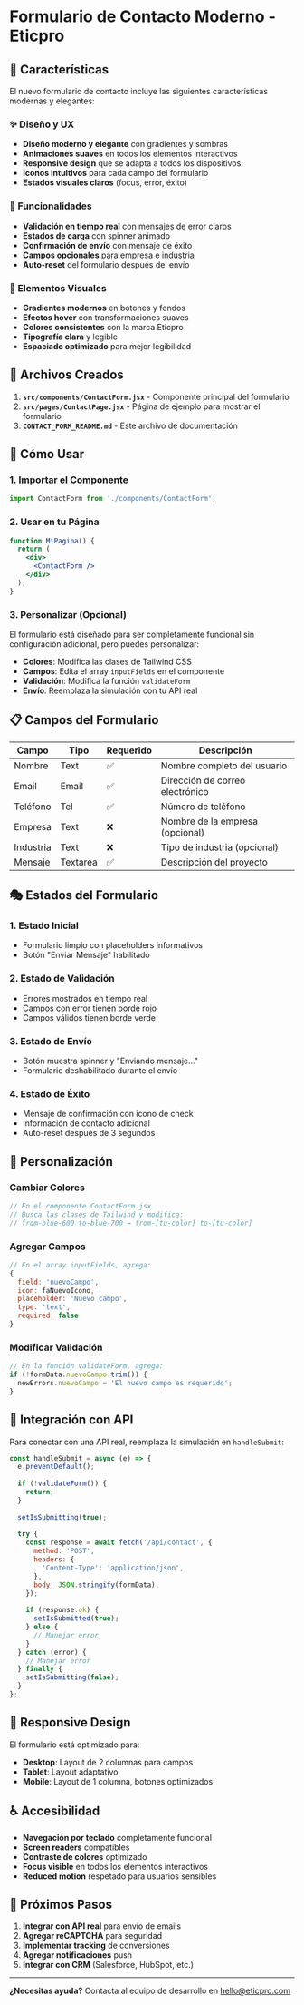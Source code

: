 # Formulario de Contacto Moderno - Eticpro

## 🎯 Características

El nuevo formulario de contacto incluye las siguientes características modernas y elegantes:

### ✨ Diseño y UX
- **Diseño moderno y elegante** con gradientes y sombras
- **Animaciones suaves** en todos los elementos interactivos
- **Responsive design** que se adapta a todos los dispositivos
- **Iconos intuitivos** para cada campo del formulario
- **Estados visuales claros** (focus, error, éxito)

### 🔧 Funcionalidades
- **Validación en tiempo real** con mensajes de error claros
- **Estados de carga** con spinner animado
- **Confirmación de envío** con mensaje de éxito
- **Campos opcionales** para empresa e industria
- **Auto-reset** del formulario después del envío

### 🎨 Elementos Visuales
- **Gradientes modernos** en botones y fondos
- **Efectos hover** con transformaciones suaves
- **Colores consistentes** con la marca Eticpro
- **Tipografía clara** y legible
- **Espaciado optimizado** para mejor legibilidad

## 📁 Archivos Creados

1. **`src/components/ContactForm.jsx`** - Componente principal del formulario
2. **`src/pages/ContactPage.jsx`** - Página de ejemplo para mostrar el formulario
3. **`CONTACT_FORM_README.md`** - Este archivo de documentación

## 🚀 Cómo Usar

### 1. Importar el Componente
```jsx
import ContactForm from './components/ContactForm';
```

### 2. Usar en tu Página
```jsx
function MiPagina() {
  return (
    <div>
      <ContactForm />
    </div>
  );
}
```

### 3. Personalizar (Opcional)
El formulario está diseñado para ser completamente funcional sin configuración adicional, pero puedes personalizar:

- **Colores**: Modifica las clases de Tailwind CSS
- **Campos**: Edita el array `inputFields` en el componente
- **Validación**: Modifica la función `validateForm`
- **Envío**: Reemplaza la simulación con tu API real

## 📋 Campos del Formulario

| Campo | Tipo | Requerido | Descripción |
|-------|------|-----------|-------------|
| Nombre | Text | ✅ | Nombre completo del usuario |
| Email | Email | ✅ | Dirección de correo electrónico |
| Teléfono | Tel | ✅ | Número de teléfono |
| Empresa | Text | ❌ | Nombre de la empresa (opcional) |
| Industria | Text | ❌ | Tipo de industria (opcional) |
| Mensaje | Textarea | ✅ | Descripción del proyecto |

## 🎭 Estados del Formulario

### 1. **Estado Inicial**
- Formulario limpio con placeholders informativos
- Botón "Enviar Mensaje" habilitado

### 2. **Estado de Validación**
- Errores mostrados en tiempo real
- Campos con error tienen borde rojo
- Campos válidos tienen borde verde

### 3. **Estado de Envío**
- Botón muestra spinner y "Enviando mensaje..."
- Formulario deshabilitado durante el envío

### 4. **Estado de Éxito**
- Mensaje de confirmación con icono de check
- Información de contacto adicional
- Auto-reset después de 3 segundos

## 🎨 Personalización

### Cambiar Colores
```jsx
// En el componente ContactForm.jsx
// Busca las clases de Tailwind y modifica:
// from-blue-600 to-blue-700 → from-[tu-color] to-[tu-color]
```

### Agregar Campos
```jsx
// En el array inputFields, agrega:
{
  field: 'nuevoCampo',
  icon: faNuevoIcono,
  placeholder: 'Nuevo campo',
  type: 'text',
  required: false
}
```

### Modificar Validación
```jsx
// En la función validateForm, agrega:
if (!formData.nuevoCampo.trim()) {
  newErrors.nuevoCampo = 'El nuevo campo es requerido';
}
```

## 🔗 Integración con API

Para conectar con una API real, reemplaza la simulación en `handleSubmit`:

```jsx
const handleSubmit = async (e) => {
  e.preventDefault();
  
  if (!validateForm()) {
    return;
  }
  
  setIsSubmitting(true);
  
  try {
    const response = await fetch('/api/contact', {
      method: 'POST',
      headers: {
        'Content-Type': 'application/json',
      },
      body: JSON.stringify(formData),
    });
    
    if (response.ok) {
      setIsSubmitted(true);
    } else {
      // Manejar error
    }
  } catch (error) {
    // Manejar error
  } finally {
    setIsSubmitting(false);
  }
};
```

## 📱 Responsive Design

El formulario está optimizado para:
- **Desktop**: Layout de 2 columnas para campos
- **Tablet**: Layout adaptativo
- **Mobile**: Layout de 1 columna, botones optimizados

## ♿ Accesibilidad

- **Navegación por teclado** completamente funcional
- **Screen readers** compatibles
- **Contraste de colores** optimizado
- **Focus visible** en todos los elementos interactivos
- **Reduced motion** respetado para usuarios sensibles

## 🎯 Próximos Pasos

1. **Integrar con API real** para envío de emails
2. **Agregar reCAPTCHA** para seguridad
3. **Implementar tracking** de conversiones
4. **Agregar notificaciones** push
5. **Integrar con CRM** (Salesforce, HubSpot, etc.)

---

**¿Necesitas ayuda?** Contacta al equipo de desarrollo en hello@eticpro.com 